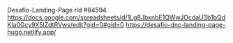 Desafio-Landing-Page
rid #84594
https://docs.google.com/spreadsheets/d/1Lg8JbxnbE1QWwJOcdaU3b1bQdKla0Gcy9X5lZdtRVws/edit?gid=0#gid=0
https://desafio-dnc-landing-page-hugo.netlify.app/
